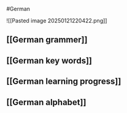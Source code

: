 #German 

![[Pasted image 20250121220422.png]]


## [[German grammer]]

## [[German key words]]

## [[German learning progress]]

## [[German alphabet]]